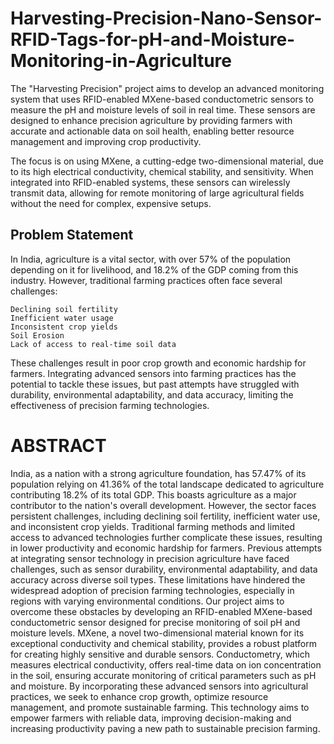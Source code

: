 # Harvesting-Precision-Nano-Sensor-RFID-Tags-for-pH-and-Moisture-Monitoring-in-Agriculture


The "Harvesting Precision" project aims to develop an advanced monitoring system that uses RFID-enabled MXene-based conductometric sensors to measure the pH and moisture levels of soil in real time. These sensors are designed to enhance precision agriculture by providing farmers with accurate and actionable data on soil health, enabling better resource management and improving crop productivity.

The focus is on using MXene, a cutting-edge two-dimensional material, due to its high electrical conductivity, chemical stability, and sensitivity. When integrated into RFID-enabled systems, these sensors can wirelessly transmit data, allowing for remote monitoring of large agricultural fields without the need for complex, expensive setups.


## Problem Statement
In India, agriculture is a vital sector, with over 57% of the population depending on it for livelihood, and 18.2% of the GDP coming from this industry. However, traditional farming practices often face several challenges:

    Declining soil fertility
    Inefficient water usage
    Inconsistent crop yields
    Soil Erosion
    Lack of access to real-time soil data
These challenges result in poor crop growth and economic hardship for farmers. Integrating advanced sensors into farming practices has the potential to tackle these issues, but past attempts have struggled with durability, environmental adaptability, and data accuracy, limiting the effectiveness of precision farming technologies.
# ABSTRACT

India, as a nation with a strong agriculture foundation, has 57.47% of its population relying on 41.36% of the total landscape dedicated to agriculture contributing 18.2% of its total GDP. This boasts agriculture as a major contributor to the nation's overall development. However, the sector faces persistent challenges, including declining soil fertility, inefficient water use, and inconsistent crop yields. Traditional farming methods and limited access to advanced technologies further complicate these issues, resulting in lower productivity and economic hardship for farmers. Previous attempts at integrating sensor technology in precision agriculture have faced challenges, such as sensor durability, environmental adaptability, and data accuracy across diverse soil types. These limitations have hindered the widespread adoption of precision farming technologies, especially in regions with varying environmental conditions. Our project aims to overcome these obstacles by developing an RFID-enabled MXene-based conductometric sensor designed for precise monitoring of soil pH and moisture levels. MXene, a novel two-dimensional material known for its exceptional conductivity and chemical stability, provides a robust platform for creating highly sensitive and durable sensors. Conductometry, which measures electrical conductivity, offers real-time data on ion concentration in the soil, ensuring accurate monitoring of critical parameters such as pH and moisture. By incorporating these advanced sensors into agricultural practices, we seek to enhance crop growth, optimize resource management, and promote sustainable farming. This technology aims to empower farmers with reliable data, improving decision-making and increasing productivity paving a new path to sustainable precision farming. 

